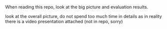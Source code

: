 When reading this repo, look at the big picture and evaluation results.

look at the overall picture, do not spend too much time in details as in reality there is a video presentation attached (not in repo, sorry)
